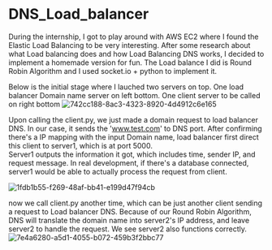 # DNS_Load_balancer

During the internship, I got to play around with AWS EC2 where I found the Elastic Load Balancing to be very interesting. After some research about what Load balancing does and how Load Balancing DNS works, I decided to implement a homemade version for fun.
The Load balance  I did is Round Robin Algorithm and I used socket.io + python to implement it. 


Below is the initial stage where I lauched two servers on top. One load balancer Domain name server on left bottom. One client server to be called on right bottom
![742cc188-8ac3-4323-8920-4d4912c6e165](https://user-images.githubusercontent.com/13871858/28246397-c5392b74-69cd-11e7-91af-2155c8116790.png)




Upon calling the client.py, we just made a domain request to load balancer DNS. In our case, it sends the 'www.test.com' to DNS port.
After confirming there's a IP mapping with the input Domain name, load balancer first direct this client to server1, which is at port 5000.  
Server1 outputs the information it got, which includes time, sender IP, and request message. In real development, if there's a database connected, server1 would be able to actually process the request from client.


![1fdb1b55-f269-48af-bb41-e199d47f94cb](https://user-images.githubusercontent.com/13871858/28246399-c8ef4618-69cd-11e7-8287-fdd94087700a.png)






now we call client.py another time, which can be just another client sending a request to Load balancer DNS. Because of our Round Robin Algorithm, DNS will translate the domain name into server2's IP address, and leave server2 to handle the request.
We see server2 also functions correctly.
![7e4a6280-a5d1-4055-b072-459b3f2bbc77](https://user-images.githubusercontent.com/13871858/28246401-cc5475b2-69cd-11e7-9f2c-ba42df780d51.png)
